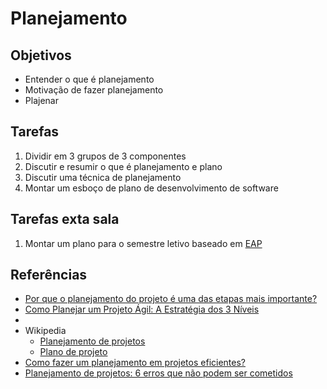 # Planejamento

## Objetivos
- Entender o que é planejamento
- Motivação de fazer planejamento
- Plajenar

## Tarefas
1. Dividir em 3 grupos de 3 componentes
2. Discutir e resumir o que é planejamento e plano
3. Discutir uma técnica de planejamento
4. Montar um esboço de plano de desenvolvimento de software

## Tarefas exta sala
1. Montar um plano para o semestre letivo baseado em [EAP](http://www.bitavel.com/portal/fotos/ar_eap_7034.pdf)

## Referências

- [Por que o planejamento do projeto é uma das etapas mais importante?](https://blog.ambracollege.com/planejamento-do-projeto-etapa-importante/)
- [Como Planejar um Projeto Ágil: A Estratégia dos 3 Níveis](http://www.mindmaster.com.br/como-planejar-um-projeto-agil/)
- 
- Wikipedia
  - [Planejamento de projetos](https://pt.wikipedia.org/wiki/Planejamento_de_projeto)
  - [Plano de projeto](https://pt.wikipedia.org/wiki/Plano_de_projeto)
- [Como fazer um planejamento em projetos eficientes?](https://artia.com/blog/como-fazer-um-planejamento-em-projetos-eficiente/)
- [Planejamento de projetos: 6 erros que não podem ser cometidos](https://artia.com/blog/planejamento-de-projetos-6-erros-que-nao-podem-ser-cometidos/)